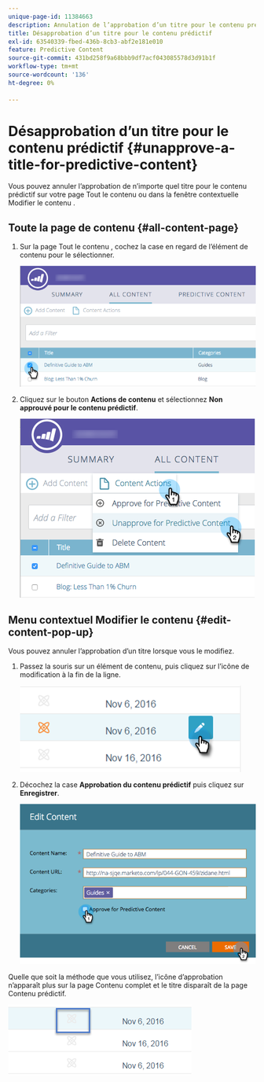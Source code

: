 ```yaml
---
unique-page-id: 11384663
description: Annulation de l’approbation d’un titre pour le contenu prédictif - Documents Marketo - Documentation du produit
title: Désapprobation d’un titre pour le contenu prédictif
exl-id: 63540339-fbed-436b-8cb3-abf2e181e010
feature: Predictive Content
source-git-commit: 431bd258f9a68bbb9df7acf043085578d3d91b1f
workflow-type: tm+mt
source-wordcount: '136'
ht-degree: 0%

---
```


# Désapprobation d’un titre pour le contenu prédictif {#unapprove-a-title-for-predictive-content}

Vous pouvez annuler l’approbation de n’importe quel titre pour le contenu prédictif sur votre page Tout le contenu ou dans la fenêtre contextuelle Modifier le contenu .

## Toute la page de contenu {#all-content-page}

1. Sur la page Tout le contenu , cochez la case en regard de l’élément de contenu pour le sélectionner.

   ![](assets/image2017-10-3-9-3a18-3a38.png)

1. Cliquez sur le bouton **Actions de contenu** et sélectionnez **Non approuvé pour le contenu prédictif**.

   ![](assets/image2017-10-3-9-3a19-3a20.png)

## Menu contextuel Modifier le contenu {#edit-content-pop-up}

Vous pouvez annuler l’approbation d’un titre lorsque vous le modifiez.

1. Passez la souris sur un élément de contenu, puis cliquez sur l’icône de modification à la fin de la ligne.

   ![](assets/click-icon-hand.png)

1. Décochez la case **Approbation du contenu prédictif** puis cliquez sur **Enregistrer**.

   ![](assets/image2017-10-3-9-3a20-3a17.png)

Quelle que soit la méthode que vous utilisez, l’icône d’approbation n’apparaît plus sur la page Contenu complet et le titre disparaît de la page Contenu prédictif.

![](assets/unapprove-content-no-icon.png)
